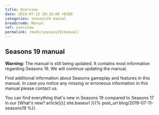 ```yaml
---
title: Overview
date: 2019-07-15 20:16:00 +0100
categories: seasons19 manual
breadcrumb: Manual
ref: overview
permalink: /mods/seasons19/manual/
---
```


## Seasons 19 manual

<div class="alert alert-warning" role="alert">
    <strong>Warning:</strong> The manual is still being updated. It contains most information regarding Seasons 19. We will continue updating the manual.
</div>

Find additional information about Seasons gameplay and features in this manual. In case you notice any missing or erroneous information in this manual please contact us.

<!-- Be sure to read the gameplay manual to learn all about the mod. Most of this information can also be found in the ingame help menu. -->

You can find everything that's new in Seasons 19 compared to Seasons 17 in our [What's new? article]({{ site.baseurl }}{% post_url blog/2019-07-11-seasons19 %}).
